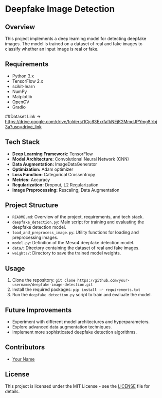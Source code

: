 
# Deepfake Image Detection

## Overview
This project implements a deep learning model for detecting deepfake images. The model is trained on a dataset of real and fake images to classify whether an input image is real or fake.

## Requirements
- Python 3.x
- TensorFlow 2.x
- scikit-learn
- NumPy
- Matplotlib
- OpenCV
- Gradio

##Dataset Link -> https://drive.google.com/drive/folders/1Cjc83ExrfafkNEjK2MmdJPYmg8Irbj3a?usp=drive_link

## Tech Stack
- **Deep Learning Framework:** TensorFlow
- **Model Architecture:** Convolutional Neural Network (CNN)
- **Data Augmentation:** ImageDataGenerator
- **Optimization:** Adam optimizer
- **Loss Function:** Categorical Crossentropy
- **Metrics:** Accuracy
- **Regularization:** Dropout, L2 Regularization
- **Image Preprocessing:** Rescaling, Data Augmentation

## Project Structure
- `README.md`: Overview of the project, requirements, and tech stack.
- `deepfake_detection.py`: Main script for training and evaluating the deepfake detection model.
- `load_and_preprocess_image.py`: Utility functions for loading and preprocessing images.
- `model.py`: Definition of the Meso4 deepfake detection model.
- `data/`: Directory containing the dataset of real and fake images.
- `weights/`: Directory to save the trained model weights.

## Usage
1. Clone the repository: `git clone https://github.com/your-username/deepfake-image-detection.git`
2. Install the required packages: `pip install -r requirements.txt`
3. Run the `deepfake_detection.py` script to train and evaluate the model.

## Future Improvements
- Experiment with different model architectures and hyperparameters.
- Explore advanced data augmentation techniques.
- Implement more sophisticated deepfake detection algorithms.

## Contributors
- [Your Name](https://github.com/your-username)

## License
This project is licensed under the MIT License - see the [LICENSE](LICENSE) file for details.
